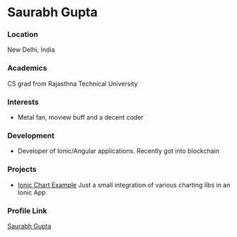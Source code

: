# Saurabh Gupta

### Location

New Delhi, India

### Academics

CS grad from Rajasthna Technical University

### Interests

- Metal fan, moview buff and a decent coder

### Development

- Developer of Ionic/Angular applications. Recently got into blockchain

### Projects

- [Ionic Chart Example](https://github.com/saurabhgupta050890/ionic-chart-example) Just a small integration of various charting libs in an Ionic App

### Profile Link

[Saurabh Gupta](https://github.com/saurabhgupta050890)